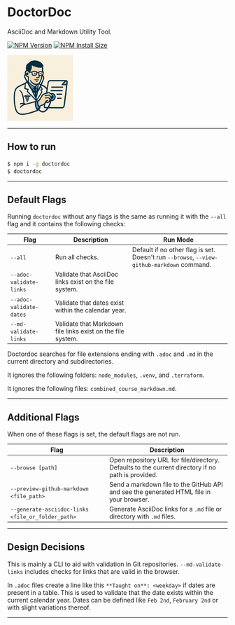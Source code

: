 # DoctorDoc

AsciiDoc and Markdown Utility Tool.

[![NPM Version][npm-version-image]][npm-url]
[![NPM Install Size][npm-install-size-image]][npm-install-size-url]

<img src="https://raw.githubusercontent.com/anderslatif/DoctorDoc/main/doctordoc_logo.png" alt="doctordoc logo" width="150" >

---

## How to run

```bash
$ npm i -g doctordoc
$ doctordoc
```

---

## Default Flags

Running `doctordoc` without any flags is the same as running it with the `--all` flag and it contains the following checks:


| Flag                                     | Description                                                                             | Run Mode                                                                           |
|------------------------------------------|-----------------------------------------------------------------------------------------|------------------------------------------------------------------------------------|
| `--all`                                  | Run all checks.                                                                         | Default if no other flag is set. Doesn't run `--browse`, `--view-github-markdown` command.                                                            |
| `--adoc-validate-links`                  | Validate that AsciiDoc links exist on the file system.                                  |                                                                                    |
| `--adoc-validate-dates`                  | Validate that dates exist within the calendar year.                                     |                                                                                    |
| `--md-validate-links`                    | Validate that Markdown file links exist on the file system.                             |                                                                                    |


Doctordoc searches for file extensions ending with `.adoc` and `.md` in the current directory and subdirectories.

It ignores the following folders: `node_modules`, `.venv`, and `.terraform`.

It ignores the following files: `combined_course_markdown.md`.

---

## Additional Flags

When one of these flags is set, the default flags are not run.

| Flag                                             | Description                                                                                       |
|--------------------------------------------------|---------------------------------------------------------------------------------------------------|
| `--browse [path]`                                | Open repository URL for file/directory. Defaults to the current directory if no path is provided. |
| `--preview-github-markdown <file_path>`          | Send a markdown file to the GitHub API and see the generated HTML file in your browser.           |
| `--generate-asciidoc-links <file_or_folder_path>`| Generate AsciiDoc links for a `.md` file or directory with `.md` files.                           |


---

## Design Decisions

This is mainly a CLI to aid with validation in Git repositories. `--md-validate-links` includes checks for links that are valid in the browser. 

In `.adoc` files create a line like this `**Taught on**: <weekday>` if dates are present in a table. This is used to validate that the date exists within the current calendar year. Dates can be defined like `Feb 2nd`, `February 2nd` or with slight variations thereof.

---

[npm-version-image]: https://img.shields.io/npm/v/doctordoc.svg
[npm-url]: https://www.npmjs.com/package/doctordoc
[npm-install-size-image]: https://packagephobia.com/badge?p=doctordoc
[npm-install-size-url]: https://packagephobia.com/result?p=doctordoc
